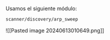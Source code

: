 Usamos el siguiente módulo:
```bash
scanner/discovery/arp_sweep
```

![[Pasted image 20240613010649.png]]